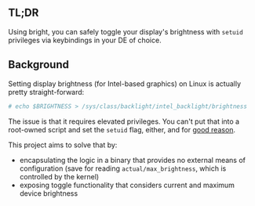 ## TL;DR

Using bright, you can safely toggle your display's brightness with `setuid` privileges via keybindings in your DE of choice.

## Background

Setting display brightness (for Intel-based graphics) on Linux is actually pretty straight-forward:

```bash
# echo $BRIGHTNESS > /sys/class/backlight/intel_backlight/brightness
```

The issue is that it requires elevated privileges. You can't put that into a root-owned script and set the `setuid` flag, either, and for [good reason](https://unix.stackexchange.com/questions/364/allow-setuid-on-shell-scripts).

This project aims to solve that by:

* encapsulating the logic in a binary that provides no external means of configuration (save for reading `actual/max_brightness`, which is controlled by the kernel)
* exposing toggle functionality that considers current and maximum device brightness

